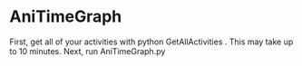 # AniTimeGraph

First, get all of your activities with python GetAllActivities <username>. This may take up to 10 minutes.
Next, run AniTimeGraph.py <username>